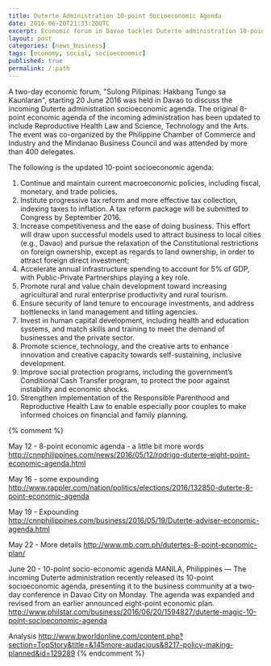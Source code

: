 ```yaml
---
title: Duterte Administration 10-point Socioeconomic Agenda
date: 2016-06-20T21:33:20UTC
excerpt: Economic forum in Davao tackles Duterte administration 10-point Socioeconomic Agenda.
layout: post
categories: [news_business]
tags: [economy, social, socioeconomic]
published: true
permalink: /:path
---
```


A two-day economic forum, "Sulong Pilipinas: Hakbang Tungo sa Kaunlaran", starting 20 June 2016 was held in Davao to discuss the incoming Duterte administration socioeconomic agenda.
The original 8-point economic agenda of the incoming administration has been updated to include Reproductive Health Law and Science, Technology and the Arts.
The event was co-organized by the Philippine Chamber of Commerce and Industry and the Mindanao Business Council and was attended by more than 400 delegates.

The following is the updated 10-point socioeconomic agenda:

1. Continue and maintain current macroeconomic policies, including fiscal, monetary, and trade policies.
2. Institute progressive tax reform and more effective tax collection, indexing taxes to inflation. A tax reform package will be submitted to Congress by September 2016.
3. Increase competitiveness and the ease of doing business. This effort will draw upon successful models used to attract business to local cities (e.g., Davao) and pursue the relaxation of the Constitutional restrictions on foreign ownership, except as regards to land ownership, in order to attract foreign direct investment;
4. Accelerate annual infrastructure spending to account for 5% of GDP, with Public-Private Partnerships playing a key role.
5. Promote rural and value chain development toward increasing agricultural and rural enterprise productivity and rural tourism.
6. Ensure security of land tenure to encourage investments, and address bottlenecks in land management and titling agencies.
7. Invest in human capital development, including health and education systems, and match skills and training to meet the demand of businesses and the private sector.
8. Promote science, technology, and the creative arts to enhance innovation and creative capacity towards self-sustaining, inclusive development.
9. Improve social protection programs, including the government’s Conditional Cash Transfer program, to protect the poor against instability and economic shocks.
10. Strengthen implementation of the Responsible Parenthood and Reproductive Health Law to enable especially poor couples to make informed choices on financial and family planning.

{% comment %}

May 12 - 8-point economic agenda - a little bit more words
http://cnnphilippines.com/news/2016/05/12/rodrigo-duterte-eight-point-economic-agenda.html

May 16 - some expounding
http://www.rappler.com/nation/politics/elections/2016/132850-duterte-8-point-economic-agenda

May 19 - Expounding
http://cnnphilippines.com/business/2016/05/19/Duterte-adviser-economic-agenda.html

May 22 - More details
http://www.mb.com.ph/dutertes-8-point-economic-plan/

June 20 - 10-point socio-economic agenda
MANILA, Philippines — The incoming Duterte administration recently released its 10-point socioeconomic agenda, presenting it to the business community at a two-day conference in Davao City on Monday.
The agenda was expanded and revised from an earlier announced eight-point economic plan.
http://www.philstar.com/business/2016/06/20/1594827/duterte-magic-10-point-socioeconomic-agenda

Analysis
http://www.bworldonline.com/content.php?section=TopStory&title=&145more-audacious&8217-policy-making-planned&id=129289
{% endcomment %}